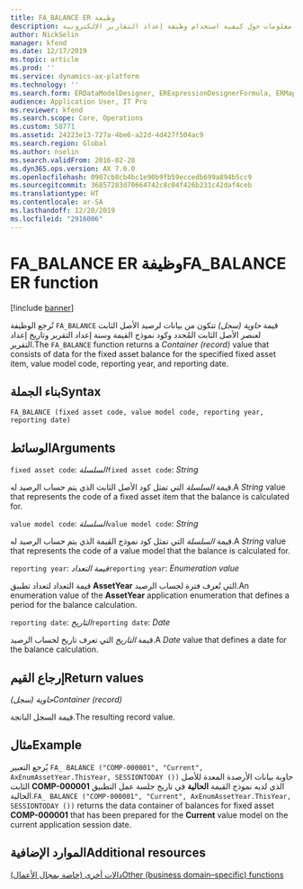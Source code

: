 ```yaml
---
title: FA_BALANCE ER وظيفة
description: يوفر هذا الموضوع معلومات حول كيفية استخدام وظيفة إعداد التقارير الإلكترونية FA_BALANCE (ER).
author: NickSelin
manager: kfend
ms.date: 12/17/2019
ms.topic: article
ms.prod: ''
ms.service: dynamics-ax-platform
ms.technology: ''
ms.search.form: ERDataModelDesigner, ERExpressionDesignerFormula, ERMappedFormatDesigner, ERModelMappingDesigner
audience: Application User, IT Pro
ms.reviewer: kfend
ms.search.scope: Core, Operations
ms.custom: 58771
ms.assetid: 24223e13-727a-4be6-a22d-4d427f504ac9
ms.search.region: Global
ms.author: nselin
ms.search.validFrom: 2016-02-28
ms.dyn365.ops.version: AX 7.0.0
ms.openlocfilehash: 0907cb8cb4bc1e90b9fb59eccedb699a894b5cc9
ms.sourcegitcommit: 36857283d70664742c8c04f426b231c42daf4ceb
ms.translationtype: HT
ms.contentlocale: ar-SA
ms.lasthandoff: 12/20/2019
ms.locfileid: "2916006"
---
```

# <span data-ttu-id="1dd8b-103"><a name="FA_BALANCE">FA_BALANCE ER وظيفة</a></span><span class="sxs-lookup"><span data-stu-id="1dd8b-103"><a name="FA_BALANCE">FA_BALANCE ER function</a></span></span>

[!include [banner](../includes/banner.md)]

<span data-ttu-id="1dd8b-104">تُرجع الوظيفة `FA_BALANCE` قيمة *حاوية (سجل)* تتكون من بيانات لرصيد الأصل الثابت لعنصر الأصل الثابت المُحدد وكود نموذج القيمة وسنة إعداد التقرير وتاريخ إعداد التقرير.</span><span class="sxs-lookup"><span data-stu-id="1dd8b-104">The `FA_BALANCE` function returns a *Container (record)* value that consists of data for the fixed asset balance for the specified fixed asset item, value model code, reporting year, and reporting date.</span></span>

## <a name="syntax"></a><span data-ttu-id="1dd8b-105">بناء الجملة</span><span class="sxs-lookup"><span data-stu-id="1dd8b-105">Syntax</span></span>

```
FA_BALANCE (fixed asset code, value model code, reporting year, reporting date)
```

## <a name="arguments"></a><span data-ttu-id="1dd8b-106">الوسائط</span><span class="sxs-lookup"><span data-stu-id="1dd8b-106">Arguments</span></span>

<span data-ttu-id="1dd8b-107">`fixed asset code`: *السلسلة*</span><span class="sxs-lookup"><span data-stu-id="1dd8b-107">`fixed asset code`: *String*</span></span>

<span data-ttu-id="1dd8b-108">قيمة *السلسلة* التي تمثل كود الأصل الثابت الذي يتم حساب الرصيد له.</span><span class="sxs-lookup"><span data-stu-id="1dd8b-108">A *String* value that represents the code of a fixed asset item that the balance is calculated for.</span></span>

<span data-ttu-id="1dd8b-109">`value model code`: *السلسلة*</span><span class="sxs-lookup"><span data-stu-id="1dd8b-109">`value model code`: *String*</span></span>

<span data-ttu-id="1dd8b-110">قيمة *السلسلة* التي تمثل كود نموذج القيمة الذي يتم حساب الرصيد له.</span><span class="sxs-lookup"><span data-stu-id="1dd8b-110">A *String* value that represents the code of a value model that the balance is calculated for.</span></span>

<span data-ttu-id="1dd8b-111">`reporting year`: *قيمة التعداد*</span><span class="sxs-lookup"><span data-stu-id="1dd8b-111">`reporting year`: *Enumeration value*</span></span>

<span data-ttu-id="1dd8b-112">قيمة التعداد لتعداد تطبيق **AssetYear** التي تُعرف فترة لحساب الرصيد.</span><span class="sxs-lookup"><span data-stu-id="1dd8b-112">An enumeration value of the **AssetYear** application enumeration that defines a period for the balance calculation.</span></span>

<span data-ttu-id="1dd8b-113">`reporting date`: *التاريخ*</span><span class="sxs-lookup"><span data-stu-id="1dd8b-113">`reporting date`: *Date*</span></span>

<span data-ttu-id="1dd8b-114">قيمة *التاريخ* التي تعرف تاريخ لحساب الرصيد.</span><span class="sxs-lookup"><span data-stu-id="1dd8b-114">A *Date* value that defines a date for the balance calculation.</span></span>

## <a name="return-values"></a><span data-ttu-id="1dd8b-115">إرجاع القيم</span><span class="sxs-lookup"><span data-stu-id="1dd8b-115">Return values</span></span>

<span data-ttu-id="1dd8b-116">*حاوية (سجل)*</span><span class="sxs-lookup"><span data-stu-id="1dd8b-116">*Container (record)*</span></span>

<span data-ttu-id="1dd8b-117">قيمة السجل الناتجة.</span><span class="sxs-lookup"><span data-stu-id="1dd8b-117">The resulting record value.</span></span>

## <a name="example"></a><span data-ttu-id="1dd8b-118">مثال</span><span class="sxs-lookup"><span data-stu-id="1dd8b-118">Example</span></span>

<span data-ttu-id="1dd8b-119">يُرجع التعبير `FA_ BALANCE ("COMP-000001", "Current", AxEnumAssetYear.ThisYear, SESSIONTODAY ())` حاوية بيانات الأرصدة المعدة للأصل الثابت **COMP-000001** الذي لديه نموذج القيمة **الحالية** في تاريخ جلسة عمل التطبيق الحالية.</span><span class="sxs-lookup"><span data-stu-id="1dd8b-119">`FA_ BALANCE ("COMP-000001", "Current", AxEnumAssetYear.ThisYear, SESSIONTODAY ())` returns the data container of balances for fixed asset **COMP-000001** that has been prepared for the **Current** value model on the current application session date.</span></span>

## <a name="additional-resources"></a><span data-ttu-id="1dd8b-120">الموارد الإضافية</span><span class="sxs-lookup"><span data-stu-id="1dd8b-120">Additional resources</span></span>

[<span data-ttu-id="1dd8b-121">دالات أخرى (خاصة بمجال الأعمال)</span><span class="sxs-lookup"><span data-stu-id="1dd8b-121">Other (business domain–specific) functions</span></span>](er-functions-category-other.md)

